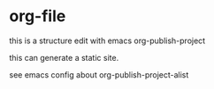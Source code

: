# org-file

this is a structure edit with emacs org-publish-project

this can generate a static site.

see emacs config about org-publish-project-alist
